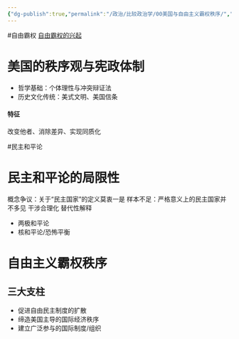 ```yaml
---
{"dg-publish":true,"permalink":"/政治/比较政治学/00美国与自由主义霸权秩序/","dgPassFrontmatter":true}
---
```



#自由霸权
[自由霸权的兴起](obsidian://open?vault=repo&file=%E6%94%BF%E6%B2%BB%2F%E5%8F%AF%E8%83%BD%E6%80%A7%E7%9A%84%E8%89%BA%E6%9C%AF%EF%BC%9A%E6%AF%94%E8%BE%83%E6%94%BF%E6%B2%BB%E5%AD%A6%2F01.0%E5%85%A8%E7%90%83%E8%A7%86%E9%87%8E)
# 美国的秩序观与宪政体制
- 哲学基础：个体理性与冲突辩证法
- 历史文化传统：美式文明、美国信条
#### 特征
改变他者、消除差异、实现同质化

#民主和平论 
# 民主和平论的局限性
概念争议：关于“民主国家”的定义莫衷一是
样本不足：严格意义上的民主国家并不多见
干涉合理化
替代性解释
- 两极和平论
- 核和平论/恐怖平衡
# 自由主义霸权秩序
## 三大支柱
- 促进自由民主制度的扩散
- 缔造美国主导的国际经济秩序
- 建立广泛参与的国际制度/组织

